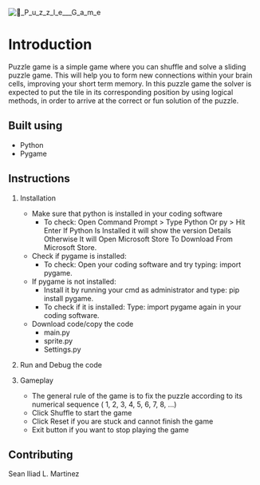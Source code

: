 ![🧩_P_u_z_z_l_e___G_a_m_e](https://user-images.githubusercontent.com/118676134/206903221-89b7d373-9b7f-485d-9d17-6067651bc2bf.png)



# Introduction
Puzzle game is a simple game where you can shuffle and solve a sliding puzzle game. 
This will help you to form new connections within your brain cells, improving your short term memory. 
In this puzzle game the solver is expected to put the tile in its corresponding position by using logical methods, in order to arrive at the correct or fun solution of the puzzle.

## Built using
- Python
- Pygame


## Instructions

1. Installation
   - Make sure that python is installed in your coding software
     - To check: Open Command Prompt > Type Python Or py > Hit Enter If Python Is Installed it will show the version Details Otherwise It will Open Microsoft Store To        Download From Microsoft Store.
   - Check if pygame is installed:
     - To check: Open your coding software and try typing: import pygame.
   - If pygame is not installed:
     - Install it by running your cmd as administrator and type: pip install pygame.
     - To check if it is installed: Type: import pygame again in your coding software.
   - Download code/copy the code 
     - main.py
     - sprite.py
     - Settings.py

2. Run and Debug the code
   
3. Gameplay
   - The general rule of the game is to fix the puzzle according to its numerical sequence ( 1, 2, 3, 4, 5, 6, 7, 8, ...)
   - Click Shuffle to start the game
   - Click Reset if you are stuck and cannot finish the game
   - Exit button if you want to stop playing the game

## Contributing
Sean Iliad L. Martinez
  


